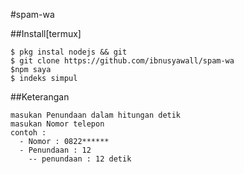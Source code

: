 #spam-wa

##Install[termux]

```
$ pkg instal nodejs && git
$ git clone https://github.com/ibnusyawall/spam-wa
$npm saya
$ indeks simpul
```

##Keterangan
```
masukan Penundaan dalam hitungan detik
masukan Nomor telepon
contoh :
  - Nomor : 0822******
  - Penundaan : 12
    -- penundaan : 12 detik
```
